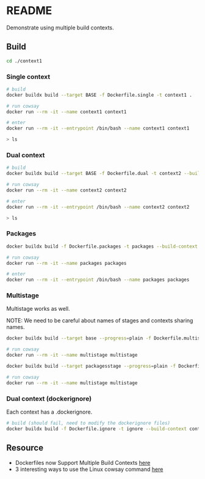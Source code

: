 # README

Demonstrate using multiple build contexts.  

## Build

```sh
cd ./context1
```

### Single context

```sh
# build
docker buildx build --target BASE -f Dockerfile.single -t context1 .

# run cowsay
docker run --rm -it --name context1 context1  

# enter 
docker run --rm -it --entrypoint /bin/bash --name context1 context1  

> ls
```

### Dual context

```sh
# build
docker buildx build --target BASE -f Dockerfile.dual -t context2 --build-context context2=../context2 .

# run cowsay
docker run --rm -it --name context2 context2  

# enter 
docker run --rm -it --entrypoint /bin/bash --name context2 context2

> ls
```

### Packages

```sh
docker buildx build -f Dockerfile.packages -t packages --build-context context2=../context2 --build-context packages=../packages .

# run cowsay
docker run --rm -it --name packages packages  

# enter 
docker run --rm -it --entrypoint /bin/bash --name packages packages 
```

### Multistage

Multistage works as well.  

NOTE: We need to be careful about names of stages and contexts sharing names.  

```sh
docker buildx build --target base --progress=plain -f Dockerfile.multistage -t multistage --build-context context2=../context2 --build-context packages=../packages .

# run cowsay
docker run --rm -it --name multistage multistage  

docker buildx build --target packagesstage --progress=plain -f Dockerfile.multistage -t multistage --build-context context2=../context2 --build-context packages=../packages .

# run cowsay
docker run --rm -it --name multistage multistage  
```

### Dual context (dockerignore)

Each context has a .dockerignore.  

```sh
# build (should fail, need to modify the dockerignore files)
docker buildx build -f Dockerfile.ignore -t ignore --build-context context2=../context2 .
```

## Resource

* Dockerfiles now Support Multiple Build Contexts [here](https://www.docker.com/blog/dockerfiles-now-support-multiple-build-contexts/)
* 3 interesting ways to use the Linux cowsay command [here](https://opensource.com/article/21/11/linux-cowsay-command)
